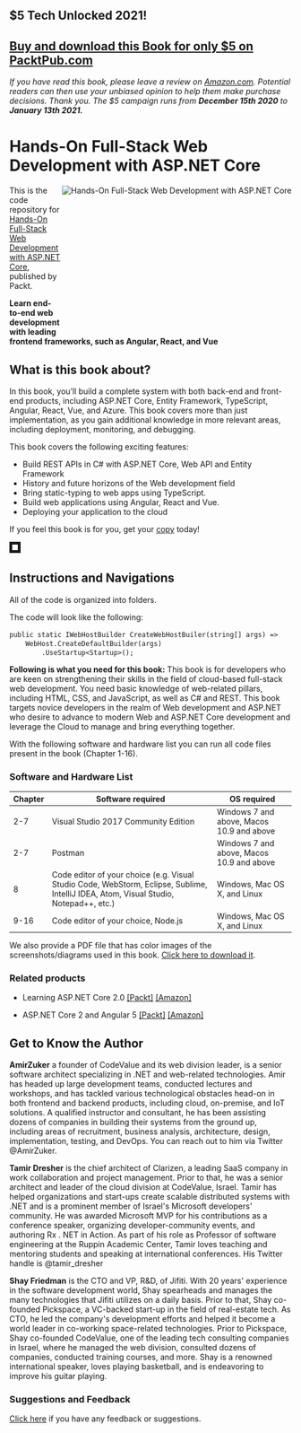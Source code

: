 ## $5 Tech Unlocked 2021!
[Buy and download this Book for only $5 on PacktPub.com](https://www.packtpub.com/product/hands-on-full-stack-web-development-with-asp-net-core/9781788622882)
-----
*If you have read this book, please leave a review on [Amazon.com](https://www.amazon.com/gp/product/178862288X).     Potential readers can then use your unbiased opinion to help them make purchase decisions. Thank you. The $5 campaign         runs from __December 15th 2020__ to __January 13th 2021.__*

# Hands-On Full-Stack Web Development with ASP.NET Core

<a href="https://www.packtpub.com/web-development/hands-full-stack-web-development-aspnet-core?utm_source=github&utm_medium=repository&utm_campaign=9781788622882"><img src="https://www.packtpub.com/sites/default/files/B09048.png" alt="Hands-On Full-Stack Web Development with ASP.NET Core" height="256px" align="right"></a>

This is the code repository for [Hands-On Full-Stack Web Development with ASP.NET Core](https://www.packtpub.com/web-development/hands-full-stack-web-development-aspnet-core?utm_source=github&utm_medium=repository&utm_campaign=9781788622882), published by Packt.

**Learn end-to-end web development with leading frontend frameworks, such as Angular, React, and Vue**

## What is this book about?
In this book, you’ll build a complete system with both back-end and front-end products, including ASP.NET Core, Entity Framework, TypeScript, Angular, React, Vue, and Azure. This book covers more than just implementation, as you gain additional knowledge in more relevant areas, including deployment, monitoring, and debugging.

This book covers the following exciting features:
* Build REST APIs in C# with ASP.NET Core, Web API and Entity Framework
* History and future horizons of the Web development field
* Bring static-typing to web apps using TypeScript.
* Build web applications using Angular, React and Vue.
* Deploying your application to the cloud

If you feel this book is for you, get your [copy](https://www.amazon.com/dp/178862288X) today!

<a href="https://www.packtpub.com/?utm_source=github&utm_medium=banner&utm_campaign=GitHubBanner"><img src="https://raw.githubusercontent.com/PacktPublishing/GitHub/master/GitHub.png" 
alt="https://www.packtpub.com/" border="5" /></a>

## Instructions and Navigations
All of the code is organized into folders.

The code will look like the following:
```
public static IWebHostBuilder CreateWebHostBuiler(string[] args) =>
    WebHost.CreateDefaultBuilder(args)
        .UseStartup<Startup>();
```

**Following is what you need for this book:**
This book is for developers who are keen on strengthening their skills in the field of cloud-based full-stack web development. You need basic knowledge of web-related pillars, including HTML, CSS, and JavaScript, as well as C# and REST.
This book targets novice developers in the realm of Web development and ASP.NET who desire to advance to modern Web and ASP.NET Core development and leverage the Cloud to manage and bring everything together.

With the following software and hardware list you can run all code files present in the book (Chapter 1-16).
### Software and Hardware List
| Chapter | Software required | OS required |
| -------- | ------------------------------------ | ----------------------------------- |
| 2-7 | Visual Studio 2017 Community Edition | Windows 7 and above, Macos 10.9 and above |
| 2-7 | Postman | Windows 7 and above, Macos 10.9 and above |
| 8 | Code editor of your choice (e.g. Visual Studio Code, WebStorm, Eclipse, Sublime, IntelliJ IDEA, Atom,  Visual Studio, Notepad++, etc.) | Windows, Mac OS X, and Linux  |
| 9-16 | Code editor of your choice, Node.js | Windows, Mac OS X, and Linux  |


We also provide a PDF file that has color images of the screenshots/diagrams used in this book. [Click here to download it](https://www.packtpub.com/sites/default/files/downloads/9781788622882_ColorImages.pdf).

### Related products
* Learning ASP.NET Core 2.0 [[Packt]](https://www.packtpub.com/application-development/learning-aspnet-core-20?utm_source=github&utm_medium=repository&utm_campaign=9781788476638 ) [[Amazon]](https://www.amazon.com/dp/1788476638)

*  ASP.NET Core 2 and Angular 5 [[Packt]](https://www.packtpub.com/application-development/aspnet-core-2-and-angular-5?utm_source=github&utm_medium=repository&utm_campaign=) [[Amazon]](https://www.amazon.com/dp/1788293606)


## Get to Know the Author
**AmirZuker**
a founder of CodeValue and its web division leader, is a senior software architect specializing in .NET and web-related technologies. Amir has headed up large development teams, conducted lectures and workshops, and has tackled various technological obstacles head-on in both frontend and backend products, including cloud, on-premise, and IoT solutions. A qualified instructor and consultant, he has been assisting dozens of companies in building their systems from the ground up, including areas of recruitment, business analysis, architecture, design, implementation, testing, and DevOps.
You can reach out to him via Twitter @AmirZuker.

**Tamir Dresher**
is the chief architect of Clarizen, a leading SaaS company in work collaboration and project management. Prior to that, he was a senior architect and leader of the cloud division at CodeValue, Israel. Tamir has helped organizations and start-ups create scalable distributed systems with .NET and is a prominent member of Israel's Microsoft developers' community. He was awarded Microsoft MVP for his contributions as a conference speaker, organizing developer-community events, and authoring Rx . NET in Action. As part of his role as Professor of software engineering at the Ruppin Academic Center, Tamir loves teaching and mentoring students and speaking at international conferences. His Twitter handle is @tamir_dresher

**Shay Friedman**
is the CTO and VP, R&D, of Jifiti. With 20 years' experience in the software development world, Shay spearheads and manages the many technologies that Jifiti utilizes on a daily basis. Prior to that, Shay co-founded Pickspace, a VC-backed start-up in the field of real-estate tech. As CTO, he led the company's development efforts and helped it become a world leader in co-working space-related technologies. Prior to Pickspace, Shay co-founded CodeValue, one of the leading tech consulting companies in Israel, where he managed the web division, consulted dozens of companies, conducted training courses, and more. 
Shay is a renowned international speaker, loves playing basketball, and is endeavoring to improve his guitar playing.



### Suggestions and Feedback
[Click here](https://docs.google.com/forms/d/e/1FAIpQLSdy7dATC6QmEL81FIUuymZ0Wy9vH1jHkvpY57OiMeKGqib_Ow/viewform) if you have any feedback or suggestions.


